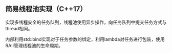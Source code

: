## 简易线程池实现（C++17）

​	实现多线程安全的任务队列，线程池使用异步操作，向任务队列中提交任务方式与thread相同。

​	内部利用std::bind实现对于任务参数的绑定，利用lambda对任务进行包装，使用RAII管理线程池的生命周期。